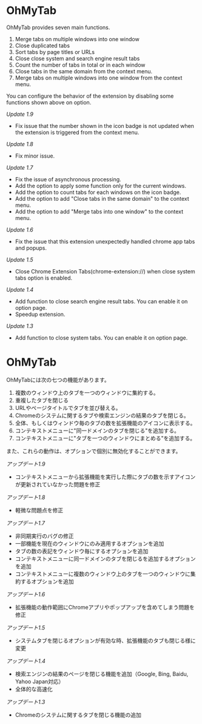 # OhMyTab

OhMyTab provides seven main functions.

1. Merge tabs on multiple windows into one window
2. Close duplicated tabs
3. Sort tabs by page titles or URLs
4. Close close system and search engine result tabs
5. Count the number of tabs in total or in each window
6. Close tabs in the same domain from the context menu.
7. Merge tabs on multiple windows into one window from the context menu.

You can configure the behavior of the extension by disabling some functions shown above on option.

*Update 1.9*
- Fix issue that the number shown in the icon badge is not updated when the extension is triggered from the context menu.

*Update 1.8*
- Fix minor issue.

*Update 1.7*
- Fix the issue of asynchronous processing.
- Add the option to apply some function only for the current windows.
- Add the option to count tabs for each windows on the icon badge.
- Add the option to add "Close tabs in the same domain" to the context menu.
- Add the option to add "Merge tabs into one window" to the context menu. 

*Update 1.6*
- Fix the issue that this extension unexpectedly handled chrome app tabs and popups. 

*Update 1.5*
- Close Chrome Extension Tabs(chrome-extension://) when close system tabs option is enabled.

*Update 1.4*
- Add function to close search engine result tabs. You can enable it on option page.
- Speedup extension.

*Update 1.3*
- Add function to close system tabs. You can enable it on option page.


# OhMyTab

OhMyTabには次の七つの機能があります。

1. 複数のウィンドウ上のタブを一つのウィンドウに集約する。
2. 重複したタブを閉じる
3. URLやページタイトルでタブを並び替える。
4. Chromeのシステムに関するタブや検索エンジンの結果のタブを閉じる。
5. 全体、もしくはウィンドウ毎のタブの数を拡張機能のアイコンに表示する。
6. コンテキストメニューに"同一ドメインのタブを閉じる"を追加する。
7. コンテキストメニューに"タブを一つのウィンドウにまとめる"を追加する。

また、これらの動作は、オプションで個別に無効化することができます。

*アップデート1.9*
- コンテキストメニューから拡張機能を実行した際にタブの数を示すアイコンが更新されていなかった問題を修正

*アップデート1.8*
- 軽微な問題点を修正

*アップデート1.7*
- 非同期実行のバグの修正
- 一部機能を現在のウィンドウにのみ適用するオプションを追加
- タブの数の表記をウィンドウ毎にするオプションを追加
- コンテキストメニューに同一ドメインのタブを閉じるを追加するオプションを追加
- コンテキストメニューに複数のウィンドウ上のタブを一つのウィンドウに集約するオプションを追加

*アップデート1.6*
- 拡張機能の動作範囲にChromeアプリやポップアップを含めてしまう問題を修正

*アップデート1.5*
- システムタブを閉じるオプションが有効な時、拡張機能のタブも閉じる様に変更

*アップデート1.4*
- 検索エンジンの結果のページを閉じる機能を追加（Google, Bing, Baidu, Yahoo Japan対応）
- 全体的な高速化

*アップデート1.3*
- Chromeのシステムに関するタブを閉じる機能の追加
